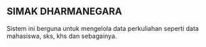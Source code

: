 ## SIMAK DHARMANEGARA
Sistem ini berguna untuk mengelola data perkuliahan seperti data mahasiswa, sks, khs dan sebagainya. 

